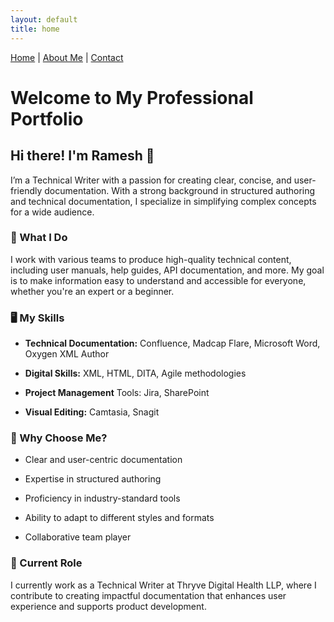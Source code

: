 ```yaml
---
layout: default
title: home
---
```

[Home](index.md) | [About Me](about-me.md) | [Contact](contact.md)

# Welcome to My Professional Portfolio
## Hi there! I'm Ramesh 👋
I’m a Technical Writer with a passion for creating clear, concise, and user-friendly documentation. With a strong background in structured authoring and technical documentation, I specialize in simplifying complex concepts for a wide audience.

### 🚀 What I Do
I work with various teams to produce high-quality technical content, including user manuals, help guides, API documentation, and more. My goal is to make information easy to understand and accessible for everyone, whether you're an expert or a beginner.

### 🖥️ My Skills
- **Technical Documentation:** Confluence, Madcap Flare, Microsoft Word, Oxygen XML Author

- **Digital Skills:** XML, HTML, DITA, Agile methodologies

- **Project Management** Tools: Jira, SharePoint

- **Visual Editing:** Camtasia, Snagit

### 🔧 Why Choose Me?
- Clear and user-centric documentation

- Expertise in structured authoring

- Proficiency in industry-standard tools

- Ability to adapt to different styles and formats

- Collaborative team player

### 💼 Current Role
I currently work as a Technical Writer at Thryve Digital Health LLP, where I contribute to creating impactful documentation that enhances user experience and supports product development.